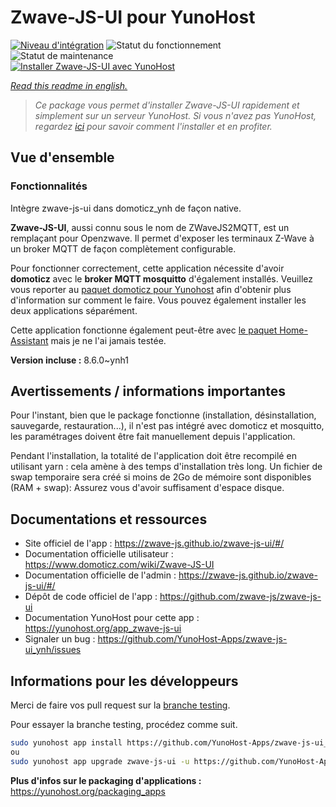 <!--
N.B.: This README was automatically generated by https://github.com/YunoHost/apps/tree/master/tools/README-generator
It shall NOT be edited by hand.
-->

# Zwave-JS-UI pour YunoHost

[![Niveau d'intégration](https://dash.yunohost.org/integration/zwave-js-ui.svg)](https://dash.yunohost.org/appci/app/zwave-js-ui) ![Statut du fonctionnement](https://ci-apps.yunohost.org/ci/badges/zwave-js-ui.status.svg) ![Statut de maintenance](https://ci-apps.yunohost.org/ci/badges/zwave-js-ui.maintain.svg)  
[![Installer Zwave-JS-UI avec YunoHost](https://install-app.yunohost.org/install-with-yunohost.svg)](https://install-app.yunohost.org/?app=zwave-js-ui)

*[Read this readme in english.](./README.md)*

> *Ce package vous permet d'installer Zwave-JS-UI rapidement et simplement sur un serveur YunoHost.
Si vous n'avez pas YunoHost, regardez [ici](https://yunohost.org/#/install) pour savoir comment l'installer et en profiter.*

## Vue d'ensemble


### Fonctionnalités

Intègre zwave-js-ui dans domoticz_ynh de façon native.

**Zwave-JS-UI**, aussi connu sous le nom de ZWaveJS2MQTT, est un remplaçant pour Openzwave. Il permet d'exposer les terminaux Z-Wave à un broker  MQTT de façon complètement configurable.

Pour fonctionner correctement, cette application nécessite d'avoir **domoticz** avec le **broker MQTT mosquitto** d'également installés. Veuillez vous reporter au [paquet domoticz pour Yunohost](https://github.com/YunoHost-Apps/domoticz_ynh) afin d'obtenir plus d'information sur comment le faire.
Vous pouvez également installer les deux applications séparément.

Cette application fonctionne également peut-être avec [le paquet Home-Assistant](https://github.com/YunoHost-Apps/homeassistant_ynh) mais je ne l'ai jamais testée.

**Version incluse :** 8.6.0~ynh1
## Avertissements / informations importantes




Pour l'instant, bien que le package fonctionne (installation, désinstallation, sauvegarde, restauration...), il n'est pas intégré avec domoticz et mosquitto, les paramétrages doivent être fait manuellement depuis l'application.

Pendant l'installation, la totalité de l'application doit être recompilé en utilisant yarn : cela amène à des temps d'installation très long. Un fichier de swap temporaire sera créé si moins de 2Go de mémoire sont disponibles (RAM + swap): Assurez vous d'avoir suffisament d'espace disque.
## Documentations et ressources

* Site officiel de l'app : <https://zwave-js.github.io/zwave-js-ui/#/>
* Documentation officielle utilisateur : <https://www.domoticz.com/wiki/Zwave-JS-UI>
* Documentation officielle de l'admin : <https://zwave-js.github.io/zwave-js-ui/#/>
* Dépôt de code officiel de l'app : <https://github.com/zwave-js/zwave-js-ui>
* Documentation YunoHost pour cette app : <https://yunohost.org/app_zwave-js-ui>
* Signaler un bug : <https://github.com/YunoHost-Apps/zwave-js-ui_ynh/issues>

## Informations pour les développeurs

Merci de faire vos pull request sur la [branche testing](https://github.com/YunoHost-Apps/zwave-js-ui_ynh/tree/testing).

Pour essayer la branche testing, procédez comme suit.

``` bash
sudo yunohost app install https://github.com/YunoHost-Apps/zwave-js-ui_ynh/tree/testing --debug
ou
sudo yunohost app upgrade zwave-js-ui -u https://github.com/YunoHost-Apps/zwave-js-ui_ynh/tree/testing --debug
```

**Plus d'infos sur le packaging d'applications :** <https://yunohost.org/packaging_apps>
